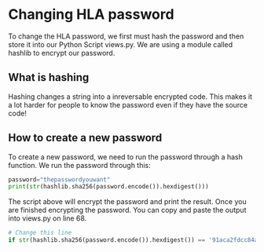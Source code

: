 # Changing HLA password
To change the HLA password, we first must hash the password and then store it into our Python Script views.py. We are using a module called hashlib to encrypt our password. 

## What is hashing
Hashing changes a string into a inreversable encrypted code. This makes it a lot harder for people to know the password even if they have the source code! 

## How to create a new password
To create a new password, we need to run the password through a hash function. We run the password through this:

```Python
password="thepasswordyouwant"
print(str(hashlib.sha256(password.encode()).hexdigest()))
```
The script above will encrypt the password and print the result. Once you are finished encrypting the password. You can copy and paste the output into views.py on line 68.

```Python
# Change this line
if str(hashlib.sha256(password.encode()).hexdigest()) == '91aca2fdcc84a7c4171d103b5ff80b82bc1f4098a091b13d6398b224308a25fd':
```
